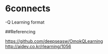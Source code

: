 # 6connects

-Q Learning format

##Referencing 

https://github.com/deepseasw/OmokQLearning <br/>
http://aidev.co.kr/rlearning/1056
